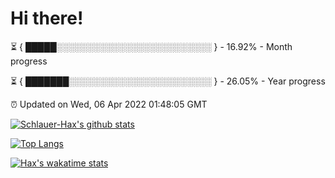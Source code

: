 # Hi there!

⏳ { █████░░░░░░░░░░░░░░░░░░░░░░░░░ } - 16.92% - Month progress

⏳ { ███████░░░░░░░░░░░░░░░░░░░░░░░ } - 26.05% - Year progress

⏰ Updated on Wed, 06 Apr 2022 01:48:05 GMT


[![Schlauer-Hax's github stats](https://github-readme-stats.vercel.app/api?username=Schlauer-Hax&show_icons=true&theme=dark&count_private=true)](https://github.com/Schlauer-Hax)


[![Top Langs](https://github-readme-stats.vercel.app/api/top-langs/?username=Schlauer-Hax&layout=compact&theme=dark)](https://github.com/Schlauer-Hax?tab=repositories)


[![Hax's wakatime stats](https://github-readme-stats.vercel.app/api/wakatime?username=Hax&theme=dark)](https://wakatime.com/@Hax)

